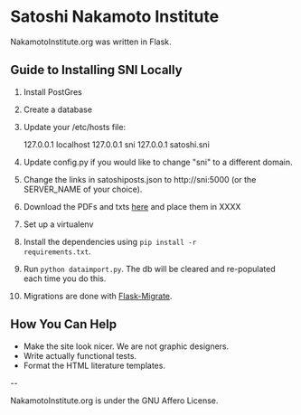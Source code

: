 Satoshi Nakamoto Institute
===========

NakamotoInstitute.org was written in Flask. 


## Guide to Installing SNI Locally

1. Install PostGres

2. Create a database

3. Update your /etc/hosts file:

    127.0.0.1     localhost
    127.0.0.1     sni
    127.0.0.1     satoshi.sni

3. Update config.py if you would like to change "sni" to a different domain.

4. Change the links in satoshiposts.json to http://sni:5000 (or the SERVER_NAME of your choice).

5. Download the PDFs and txts [here](http://nakamotoinstitute.org/static/docs/sni-docs.zip) and place them in XXXX

6. Set up a virtualenv 

8. Install the dependencies using <code>pip install -r requirements.txt</code>.

9. Run <code>python dataimport.py</code>. The db will be cleared and re-populated each time you do this.

10. Migrations are done with [Flask-Migrate](http://flask-migrate.readthedocs.org/en/latest/).




## How You Can Help

* Make the site look nicer. We are not graphic designers.
* Write actually functional tests.
* Format the HTML literature templates.

--

NakamotoInstitute.org is under the GNU Affero License.